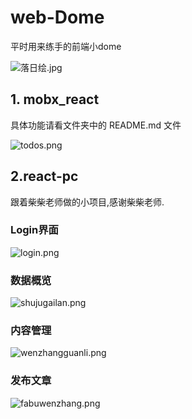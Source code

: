 # web-Dome

平时用来练手的前端小dome

![落日绘.jpg](https://s2.loli.net/2023/02/16/glaLuATGXcyRCr4.jpg)

## 1. mobx_react

具体功能请看文件夹中的 README.md 文件

![todos.png](https://s2.loli.net/2023/02/16/iwe1otv9GaAESmF.png)



## 2.react-pc

跟着柴柴老师做的小项目,感谢柴柴老师.

### Login界面 

![login.png](https://s2.loli.net/2023/02/19/mROqBW9CvnHLcSa.png)



### 数据概览

![shujugailan.png](https://s2.loli.net/2023/02/19/Gpndscz6uyf2DVk.png)



### 内容管理

![wenzhangguanli.png](https://s2.loli.net/2023/02/19/gsJLiG8nx7dcjay.png)



### 发布文章

![fabuwenzhang.png](https://s2.loli.net/2023/02/19/kh1WiXqZFLBT9ru.png)